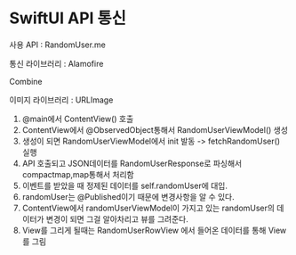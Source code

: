 <h1> SwiftUI API 통신 </h1>
<p>사용 API : RandomUser.me</p>
<p>통신 라이브러리 : Alamofire</p>
<p>Combine</p>
<p>이미지 라이브러리 : URLImage</p>

<p></p>
<p></p>

1. @main에서 ContentView() 호출
2. ContentView에서 @ObservedObject통해서 RandomUserViewModel() 생성
3. 생성이 되면 RandomUserViewModel에서 init 발동 -> fetchRandomUser() 실행
4. API 호출되고 JSON데이터를 RandomUserResponse로 파싱해서 compactmap,map통해서 처리함
5. 이벤트를 받았을 때 정제된 데이터를 self.randomUser에 대입.
6. randomUser는 @Published이기 때문에 변경사항을 알 수 있다.
7. ContentView에서 randomUserViewModel이 가지고 있는 randomUser의 데이터가 변경이 되면 그걸 알아차리고 뷰를 그려준다.
8. View를 그리게 될때는 RandomUserRowView 에서 들어온 데이터를 통해 View를 그림
